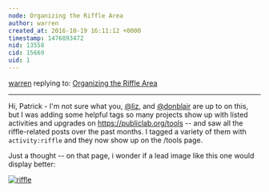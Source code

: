 ```yaml
---
node: Organizing the Riffle Area
author: warren
created_at: 2016-10-19 16:11:12 +0000
timestamp: 1476893472
nid: 13558
cid: 15669
uid: 1
---
```




[warren](../profile/warren) replying to: [Organizing the Riffle Area](../notes/pdhixenbaugh/10-13-2016/organizing-the-riffle-area)

----
Hi, Patrick - I'm not sure what you, [@liz](/profile/liz), and [@donblair](/profile/donblair) are up to on this, but I was adding some helpful tags so many projects show up with listed activities and upgrades on https://publiclab.org/tools -- and saw all the riffle-related posts over the past months. I tagged a variety of them with `activity:riffle` and they now show up on the /tools page. 

Just a thought -- on that page, i wonder if a lead image like this one would display better:

[![riffle](https://publiclab.org/system/images/photos/000/016/219/medium/riffle_20160517-5550-2.jpg)](https://publiclab.org/system/images/photos/000/016/219/original/riffle_20160517-5550-2.jpg)